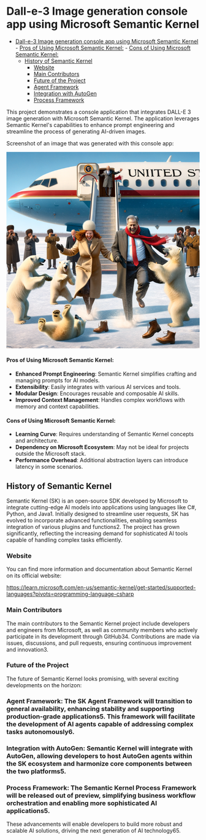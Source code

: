 # Dall-e-3 Image generation console app using Microsoft Semantic Kernel

- [Dall-e-3 Image generation console app using Microsoft Semantic Kernel](#dall-e-3-image-generation-console-app-using-microsoft-semantic-kernel)
      - [Pros of Using Microsoft Semantic Kernel:](#pros-of-using-microsoft-semantic-kernel)
      - [Cons of Using Microsoft Semantic Kernel:](#cons-of-using-microsoft-semantic-kernel)
  - [History of Semantic Kernel](#history-of-semantic-kernel)
    - [Website](#website)
    - [Main Contributors](#main-contributors)
    - [Future of the Project](#future-of-the-project)
    - [Agent Framework](#agent-framework-the-sk-agent-framework-will-transition-to-general-availability-enhancing-stability-and-supporting-production-grade-applications5-this-framework-will-facilitate-the-development-of-ai-agents-capable-of-addressing-complex-tasks-autonomously6)
    - [Integration with AutoGen](#integration-with-autogen-semantic-kernel-will-integrate-with-autogen-allowing-developers-to-host-autogen-agents-within-the-sk-ecosystem-and-harmonize-core-components-between-the-two-platforms5)
    - [Process Framework](#process-framework-the-semantic-kernel-process-framework-will-be-released-out-of-preview-simplifying-business-workflow-orchestration-and-enabling-more-sophisticated-ai-applications5)


This project demonstrates a console application that integrates DALL-E 3 image generation with Microsoft Semantic Kernel. The application leverages Semantic Kernel's capabilities to enhance prompt engineering and streamline the process of generating AI-driven images.

Screenshot of an image that was generated with this console app:

![alt text](GeneratedImageFromDemo.png)



#### Pros of Using Microsoft Semantic Kernel:
- **Enhanced Prompt Engineering**: Semantic Kernel simplifies crafting and managing prompts for AI models.
- **Extensibility**: Easily integrates with various AI services and tools.
- **Modular Design**: Encourages reusable and composable AI skills.
- **Improved Context Management**: Handles complex workflows with memory and context capabilities.

#### Cons of Using Microsoft Semantic Kernel:
- **Learning Curve**: Requires understanding of Semantic Kernel concepts and architecture.
- **Dependency on Microsoft Ecosystem**: May not be ideal for projects outside the Microsoft stack.
- **Performance Overhead**: Additional abstraction layers can introduce latency in some scenarios.


## History of Semantic Kernel
Semantic Kernel (SK) is an open-source SDK developed by Microsoft to integrate cutting-edge AI models into applications using languages like C#, Python, and Java1. Initially designed to streamline user requests, SK has evolved to incorporate advanced functionalities, enabling seamless integration of various plugins and functions2. The project has grown significantly, reflecting the increasing demand for sophisticated AI tools capable of handling complex tasks efficiently.

### Website
You can find more information and documentation about Semantic Kernel on its official website: 

https://learn.microsoft.com/en-us/semantic-kernel/get-started/supported-languages?pivots=programming-language-csharp

### Main Contributors
The main contributors to the Semantic Kernel project include developers and engineers from Microsoft, as well as community members who actively participate in its development through GitHub34. Contributions are made via issues, discussions, and pull requests, ensuring continuous improvement and innovation3.

### Future of the Project
The future of Semantic Kernel looks promising, with several exciting developments on the horizon:

### Agent Framework: The SK Agent Framework will transition to general availability, enhancing stability and supporting production-grade applications5. This framework will facilitate the development of AI agents capable of addressing complex tasks autonomously6.

### Integration with AutoGen: Semantic Kernel will integrate with AutoGen, allowing developers to host AutoGen agents within the SK ecosystem and harmonize core components between the two platforms5.

### Process Framework: The Semantic Kernel Process Framework will be released out of preview, simplifying business workflow orchestration and enabling more sophisticated AI applications5.

These advancements will enable developers to build more robust and scalable AI solutions, driving the next generation of AI technology65.